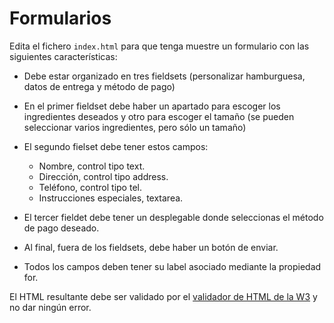 # Formularios

Edita el fichero `index.html` para que tenga muestre un formulario con las siguientes características:

- Debe estar organizado en tres fieldsets (personalizar hamburguesa, datos de entrega y método de pago)

- En el primer fieldset debe haber un apartado para escoger los ingredientes deseados y otro para escoger el tamaño (se pueden seleccionar varios ingredientes, pero sólo un tamaño)

- El segundo fielset debe tener estos campos:

  - Nombre, control tipo text.
  - Dirección, control tipo address.
  - Teléfono, control tipo tel.
  - Instrucciones especiales, textarea.

- El tercer fieldet debe tener un desplegable donde seleccionas el método de pago deseado.

- Al final, fuera de los fieldsets, debe haber un botón de enviar.

- Todos los campos deben tener su label asociado mediante la propiedad for.

El HTML resultante debe ser validado por el [validador de HTML de la W3](https://validator.w3.org/#validate_by_input) y no dar ningún error.
